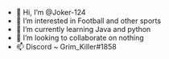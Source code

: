 - 👋 Hi, I’m @Joker-124
- 👀 I’m interested in Football and other sports
- 🌱 I’m currently learning Java and python
- 💞️ I’m looking to collaborate on nothing
- 📫 Discord ~ Grim_Killer#1858

<!---
Joker-124/Joker-124 is a ✨ special ✨ repository because its `README.md` (this file) appears on your GitHub profile.
You can click the Preview link to take a look at your changes.
--->
